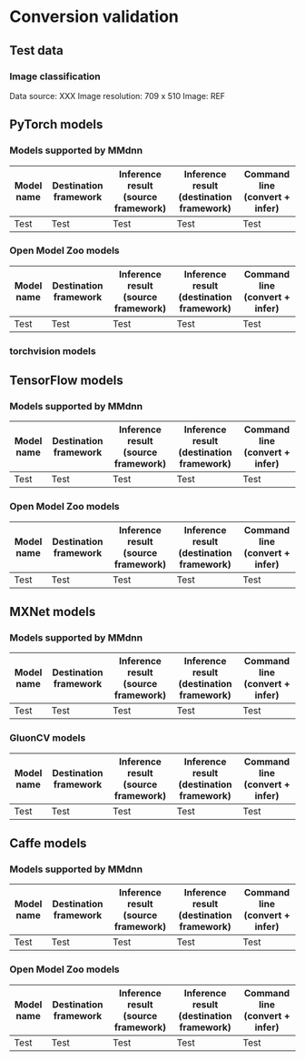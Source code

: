 # Сonversion validation

## Test data

### Image classification

Data source: XXX
Image resolution: 709 x 510
Image: REF

## PyTorch models

### Models supported by MMdnn

Model name|Destination framework|Inference result (source framework)|Inference result (destination framework)|Command line (convert + infer)|
-|-|-|-|-|
Test|Test|Test|Test|Test|

### Open Model Zoo models

Model name|Destination framework|Inference result (source framework)|Inference result (destination framework)|Command line (convert + infer)|
-|-|-|-|-|
Test|Test|Test|Test|Test|

### torchvision models

## TensorFlow models

### Models supported by MMdnn

Model name|Destination framework|Inference result (source framework)|Inference result (destination framework)|Command line (convert + infer)|
-|-|-|-|-|
Test|Test|Test|Test|Test|

### Open Model Zoo models

Model name|Destination framework|Inference result (source framework)|Inference result (destination framework)|Command line (convert + infer)|
-|-|-|-|-|
Test|Test|Test|Test|Test|

## MXNet models

### Models supported by MMdnn

Model name|Destination framework|Inference result (source framework)|Inference result (destination framework)|Command line (convert + infer)|
-|-|-|-|-|
Test|Test|Test|Test|Test|

### GluonCV models

Model name|Destination framework|Inference result (source framework)|Inference result (destination framework)|Command line (convert + infer)|
-|-|-|-|-|
Test|Test|Test|Test|Test|

## Caffe models

### Models supported by MMdnn

Model name|Destination framework|Inference result (source framework)|Inference result (destination framework)|Command line (convert + infer)|
-|-|-|-|-|
Test|Test|Test|Test|Test|

### Open Model Zoo models

Model name|Destination framework|Inference result (source framework)|Inference result (destination framework)|Command line (convert + infer)|
-|-|-|-|-|
Test|Test|Test|Test|Test|
